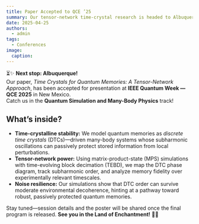 ```yaml
---
title: Paper Accepted to QCE ’25
summary: Our tensor-network time-crystal research is headed to Albuquerque!
date: 2025-04-25
authors:
  - admin
tags:
  - Conferences
image:
  caption: 
---
```


⏳✨ **Next stop: Albuquerque!**  
Our paper, *Time Crystals for Quantum Memories: A Tensor-Network Approach*, has been accepted for presentation at **IEEE Quantum Week — QCE 2025** in New Mexico.  
Catch us in the **Quantum Simulation and Many-Body Physics** track!

## What’s inside?

- **Time-crystalline stability:** We model quantum memories as *discrete time crystals* (DTCs)—driven many-body systems whose subharmonic oscillations can passively protect stored information from local perturbations.
- **Tensor-network power:** Using matrix-product-state (MPS) simulations with time-evolving block decimation (TEBD), we map the DTC phase diagram, track subharmonic order, and analyze memory fidelity over experimentally relevant timescales.
- **Noise resilience:** Our simulations show that DTC order can survive moderate environmental decoherence, hinting at a pathway toward robust, passively protected quantum memories.

Stay tuned—session details and the poster will be shared once the final program is released. **See you in the Land of Enchantment!** 🌵🌌
